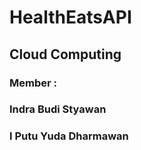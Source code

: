 # HealthEatsAPI

## Cloud Computing 

### Member :
### Indra Budi Styawan
### I Putu Yuda Dharmawan
 
 
